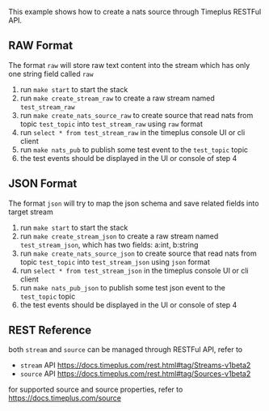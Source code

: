 
This example shows how to create a nats source through Timeplus RESTFul API.

## RAW Format

The format `raw` will store raw text content into the stream which has only one string field called `raw`

1. run `make start` to start the stack
2. run `make create_stream_raw` to create a raw stream named `test_stream_raw`
3. run `make create_nats_source_raw` to create source that read nats from topic `test_topic` into `test_stream_raw` using `raw` format
4. run `select * from test_stream_raw` in the timeplus console UI or cli client
5. run `make nats_pub` to publish some test event to the `test_topic` topic
6. the test events should be displayed in the UI or console of step 4

## JSON Format

The format `json` will try to map the json schema and save related fields into target stream

1. run `make start` to start the stack
2. run `make create_stream_json` to create a raw stream named `test_stream_json`, which has two fields: a:int, b:string
3. run `make create_nats_source_json` to create source that read nats from topic `test_topic` into `test_stream_json` using `json` format
4. run `select * from test_stream_json` in the timeplus console UI or cli client
5. run `make nats_pub_json` to publish some test json event to the `test_topic` topic
6. the test events should be displayed in the UI or console of step 4


## REST Reference

both `stream` and `source` can be managed through RESTFul API, refer to
- `stream` API https://docs.timeplus.com/rest.html#tag/Streams-v1beta2
- `source` API https://docs.timeplus.com/rest.html#tag/Sources-v1beta2 

for supported source and source properties, refer to https://docs.timeplus.com/source 